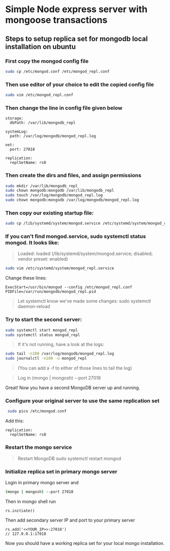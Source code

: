# Simple Node express server with mongoose transactions

## Steps to setup replica set for mongodb local installation on ubuntu

### First copy the mongod config file

```bash
sudo cp /etc/mongod.conf /etc/mongod_repl.conf
```

### Then use editor of your choice to edit the copied config file

```bash
sudo vim /etc/mongod_repl.conf
```

### Then change the line in config file given below

```
storage:
  dbPath: /var/lib/mongodb_repl

systemLog:
  path: /var/log/mongodb/mongod_repl.log

net:
  port: 27018

replication:
  replSetName: rs0
```

### Then create the dirs and files, and assign permissions

```bash
sudo mkdir /var/lib/mongodb_repl
sudo chown mongodb:mongodb /var/lib/mongodb_repl
sudo touch /var/log/mongodb/mongod_repl.log
sudo chown mongodb:mongodb /var/log/mongodb/mongod_repl.log
```

### Then copy our existing startup file:

```bash
sudo cp /lib/systemd/system/mongod.service /etc/systemd/system/mongod_repl.service
```

### If you can't find mongod.service, sudo systemctl status mongod. It looks like:

> Loaded: loaded (/lib/systemd/system/mongod.service; disabled; vendor preset: enabled)

```bash
sudo vim /etc/systemd/system/mongod_repl.service
```

Change these lines:

```
ExecStart=/usr/bin/mongod --config /etc/mongod_repl.conf
PIDFile=/var/run/mongodb/mongod_repl.pid
```

> Let systemctl know we've made some changes: sudo systemctl daemon-reload

### Try to start the second server:

```bash
sudo systemctl start mongod_repl
sudo systemctl status mongod_repl
```

> If it's not running, have a look at the logs:

```bash
sudo tail -n100 /var/log/mongodb/mongod_repl.log
sudo journalctl -n100 -u mongod_repl
```

> (You can add a -f to either of those lines to tail the log)

> Log in (mongo | mongosh) --port 27018

Great! Now you have a second MongoDB server up and running.

### Configure your original server to use the same replication set

```bash
 sudo pico /etc/mongod.conf
```

Add this:

```
replication:
  replSetName: rs0
```

### Restart the mongo service

> Restart MongoDB sudo systemctl restart mongod

### Initialize replica set in primary mongo server

Login in primary mongo server and

```bash
(mongo | mongosh) --port 27018
```

Then in mongo shell run

```
rs.initiate()
```

Then add secondary server IP and port to your primary server

```
rs.add('<<YOUR_IP>>:27018')
// 127.0.0.1:17018
```

Now you should have a working replica set for your local mongo installation.
